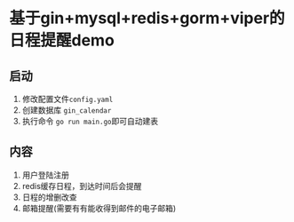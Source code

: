 # 基于gin+mysql+redis+gorm+viper的日程提醒demo

## 启动
1. 修改配置文件`config.yaml`
2. 创建数据库 `gin_calendar`
3. 执行命令 `go run main.go`即可自动建表

## 内容
1. 用户登陆注册
2. redis缓存日程，到达时间后会提醒
3. 日程的增删改查
4. 邮箱提醒(需要有有能收得到邮件的电子邮箱)